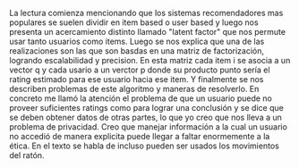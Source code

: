 La lectura comienza mencionando que los sistemas recomendadores mas populares se suelen dividir en  item based o user based y luego nos presenta un acercamiento distinto llamado "latent factor" que nos permute usar tanto usuarios como items.
Luego se nos explica que una de las realizaciones son las que son basdas en una matriz de factorización, logrando escalabilidad y precision. En esta matriz cada item i se asocia a un vector q y cada usario a un verctor p donde su producto punto sería el rating estimado para ese usuario hacia ese item.
Y finalmente se nos describen problemas de este algoritmo y maneras de resolverlo.
En concreto me llamó la atención el problema de que un usuario puede no proveer suficientes ratings como para lograr una conclusión y se dice que se deben obtener datos de otras partes, lo que yo creo que nos lleva a un problema de privacidad. Creo que manejar información a la cual un usuario no accedió de manera explicita puede llegar a faltar enormemente a la ética. En el texto se habla de incluso pueden ser usados los movimientos del ratón.

